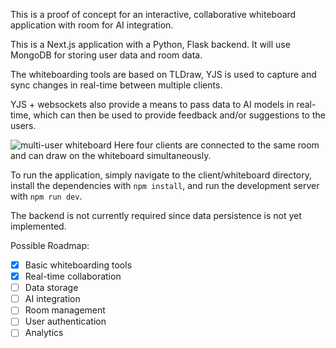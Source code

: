 This is a proof of concept for an interactive, collaborative whiteboard application with room for AI integration.

This is a Next.js application with a Python, Flask backend. It will use MongoDB for storing user data and room data.

The whiteboarding tools are based on TLDraw, YJS is used to capture and sync changes in real-time between multiple clients.

YJS + websockets also provide a means to pass data to AI models in real-time, which can then be used to provide feedback and/or suggestions to the users.

![multi-user whiteboard](https://i.ibb.co/b1Y88x3/800-PXezgif-1-56504a3332.gif)
Here four clients are connected to the same room and can draw on the whiteboard simultaneously.

To run the application, simply navigate to the client/whiteboard directory, install the dependencies with `npm install`, and run the development server with `npm run dev`.

The backend is not currently required since data persistence is not yet implemented.

Possible Roadmap:
- [x] Basic whiteboarding tools
- [x] Real-time collaboration
- [ ] Data storage
- [ ] AI integration
- [ ] Room management
- [ ] User authentication
- [ ] Analytics
